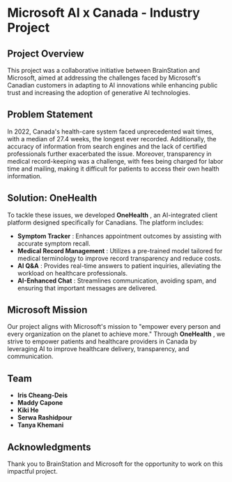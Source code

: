 # Microsoft AI x Canada - Industry Project

## Project Overview

This project was a collaborative initiative between BrainStation and Microsoft, aimed at addressing the challenges faced by Microsoft's Canadian customers in adapting to AI innovations while enhancing public trust and increasing the adoption of generative AI technologies.

## Problem Statement

In 2022, Canada's health-care system faced unprecedented wait times, with a median of 27.4 weeks, the longest ever recorded. Additionally, the accuracy of information from search engines and the lack of certified professionals further exacerbated the issue. Moreover, transparency in medical record-keeping was a challenge, with fees being charged for labor time and mailing, making it difficult for patients to access their own health information.

## Solution: OneHealth

To tackle these issues, we developed **OneHealth** , an AI-integrated client platform designed specifically for Canadians. The platform includes:

- **Symptom Tracker** : Enhances appointment outcomes by assisting with accurate symptom recall.
- **Medical Record Management** : Utilizes a pre-trained model tailored for medical terminology to improve record transparency and reduce costs.
- **AI Q&A** : Provides real-time answers to patient inquiries, alleviating the workload on healthcare professionals.
- **AI-Enhanced Chat** : Streamlines communication, avoiding spam, and ensuring that important messages are delivered.

## Microsoft Mission

Our project aligns with Microsoft's mission to "empower every person and every organization on the planet to achieve more." Through **OneHealth** , we strive to empower patients and healthcare providers in Canada by leveraging AI to improve healthcare delivery, transparency, and communication.

## Team

- **Iris Cheang-Deis**
- **Maddy Capone**
- **Kiki He**
- **Serwa Rashidpour**
- **Tanya Khemani**

## Acknowledgments

Thank you to BrainStation and Microsoft for the opportunity to work on this impactful project.
